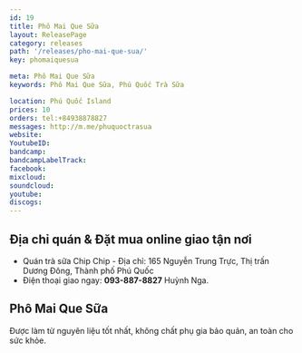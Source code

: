 ```yaml
---
id: 19
title: Phô Mai Que Sữa
layout: ReleasePage
category: releases
path: '/releases/pho-mai-que-sua/'
key: phomaiquesua

meta: Phô Mai Que Sữa
keywords: Phô Mai Que Sữa, Phú Quốc Trà Sữa

location: Phú Quốc Island
prices: 10
orders: tel:+84938878827
messages: http://m.me/phuquoctrasua
website: 
YoutubeID: 
bandcamp: 
bandcampLabelTrack: 
facebook: 
mixcloud: 
soundcloud: 
youtube: 
discogs: 
---
```


## Địa chỉ quán & Đặt mua online giao tận nơi

- Quán trà sữa Chip Chip - Địa chỉ: 165 Nguyễn Trung Trực, Thị trấn Dương Đông, Thành phố Phú Quốc
- Điện thoại giao ngay: **093-887-8827** Huỳnh Nga.

## Phô Mai Que Sữa
Được làm từ nguyên liệu tốt nhất, không chất phụ gia bảo quản, an toàn cho sức khỏe.